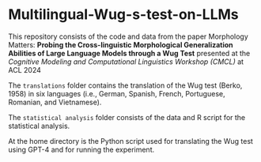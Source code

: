 # Multilingual-Wug-s-test-on-LLMs

This repository consists of the code and data from the paper Morphology Matters: **Probing the Cross-linguistic Morphological Generalization Abilities of Large Language Models through a Wug Test** presented at the *Cognitive Modeling and Computational Linguistics Workshop (CMCL)* at ACL 2024

The `translations` folder contains the translation of the Wug test (Berko, 1958) in six languages (i.e., German, Spanish, French, Portuguese, Romanian, and Vietnamese).

The `statistical analysis` folder consists of the data and R script for the statistical analysis.

At the home directory is the Python script used for translating the Wug test using GPT-4 and for running the experiment. 
